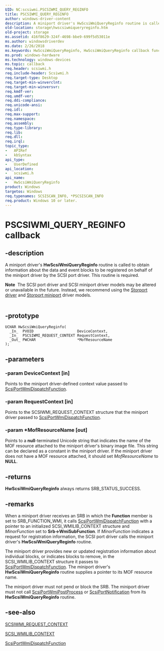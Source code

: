 ```yaml
---
UID: NC:scsiwmi.PSCSIWMI_QUERY_REGINFO
title: PSCSIWMI_QUERY_REGINFO
author: windows-driver-content
description: A miniport driver's HwScsiWmiQueryReginfo routine is called to obtain information about the data and event blocks to be registered on behalf of the miniport driver by the SCSI port driver.
old-location: storage\hwscsiwmiqueryreginfo.htm
old-project: storage
ms.assetid: 416f8629-324f-4698-bbe9-699f5d53011e
ms.author: windowsdriverdev
ms.date: 2/26/2018
ms.keywords: HwScsiWmiQueryReginfo, HwScsiWmiQueryReginfo callback function [Storage Devices], PSCSIWMI_QUERY_REGINFO, Scsimini_16dc5cef-69cd-488a-b941-9819951a3652.xml, scsiwmi/HwScsiWmiQueryReginfo, storage.hwscsiwmiqueryreginfo
ms.prod: windows-hardware
ms.technology: windows-devices
ms.topic: callback
req.header: scsiwmi.h
req.include-header: Scsiwmi.h
req.target-type: Desktop
req.target-min-winverclnt: 
req.target-min-winversvr: 
req.kmdf-ver: 
req.umdf-ver: 
req.ddi-compliance: 
req.unicode-ansi: 
req.idl: 
req.max-support: 
req.namespace: 
req.assembly: 
req.type-library: 
req.lib: 
req.dll: 
req.irql: 
topic_type:
-	APIRef
-	kbSyntax
api_type:
-	UserDefined
api_location:
-	scsiwmi.h
api_name:
-	HwScsiWmiQueryReginfo
product: Windows
targetos: Windows
req.typenames: SCSISCAN_INFO, *PSCSISCAN_INFO
req.product: Windows 10 or later.
---
```


# PSCSIWMI_QUERY_REGINFO callback


## -description


A miniport driver's <b>HwScsiWmiQueryReginfo</b> routine is called to obtain information about the data and event blocks to be registered on behalf of the miniport driver by the SCSI port driver. This routine is required.
<div class="alert"><b>Note</b>  The SCSI port driver and SCSI miniport driver models may be altered or unavailable in the future. Instead, we recommend using the <a href="https://msdn.microsoft.com/en-us/windows/hardware/drivers/storage/storport-driver">Storport driver</a> and <a href="https://msdn.microsoft.com/en-us/windows/hardware/drivers/storage/storport-miniport-drivers">Storport miniport</a> driver models.</div><div> </div>

## -prototype


````
UCHAR HwScsiWmiQueryReginfo(
  _In_  PVOID                    DeviceContext,
  _In_  PSCSIWMI_REQUEST_CONTEXT RequestContext,
  _Out_ PWCHAR                   *MofResourceName
);
````


## -parameters




### -param DeviceContext [in]

Points to the miniport driver-defined context value passed to <a href="..\scsiwmi\nf-scsiwmi-scsiportwmidispatchfunction.md">ScsiPortWmiDispatchFunction</a>. 


### -param RequestContext [in]

Points to the SCSIWMI_REQUEST_CONTEXT structure that the miniport driver passed to <a href="..\scsiwmi\nf-scsiwmi-scsiportwmidispatchfunction.md">ScsiPortWmiDispatchFunction</a>. 


### -param *MofResourceName [out]

Points to a <b>null</b>-terminated Unicode string that indicates the name of the MOF resource attached to the miniport driver's binary image file. This string can be declared as a constant in the miniport driver. If the miniport driver does not have a MOF resource attached, it should set <i>MofResourceName</i> to <b>NULL</b>. 


## -returns



<b>HwScsiWmiQueryReginfo</b> always returns SRB_STATUS_SUCCESS.




## -remarks



When a miniport driver receives an SRB in which the <b>Function</b> member is set to SRB_FUNCTION_WMI, it calls <a href="..\scsiwmi\nf-scsiwmi-scsiportwmidispatchfunction.md">ScsiPortWmiDispatchFunction</a> with a pointer to an initialized SCSI_WMILIB_CONTEXT structure and <i>MinorFunction</i> set to <b>Srb-&gt;WmiSubFunction</b>. If <i>MinorFunction</i> indicates a request for registration information, the SCSI port driver calls the miniport driver's <b>HwScsiWmiQueryReginfo</b> routine.

The miniport driver provides new or updated registration information about individual blocks, or indicates blocks to remove, in the SCSI_WMILIB_CONTEXT structure it passes to <a href="..\scsiwmi\nf-scsiwmi-scsiportwmidispatchfunction.md">ScsiPortWmiDispatchFunction</a>. The miniport driver's <b>HwScsiWmiQueryReginfo</b> routine supplies a pointer to its MOF resource name.

The miniport driver must not pend or block the SRB. The miniport driver must not call <a href="..\scsiwmi\nf-scsiwmi-scsiportwmipostprocess.md">ScsiPortWmiPostProcess</a> or <a href="..\srb\nf-srb-scsiportnotification.md">ScsiPortNotification</a> from its <b>HwScsiWmiQueryReginfo</b> routine.




## -see-also

<a href="..\scsiwmi\ns-scsiwmi-scsiwmi_request_context.md">SCSIWMI_REQUEST_CONTEXT</a>



<a href="..\scsiwmi\ns-scsiwmi-_scsiwmilib_context.md">SCSI_WMILIB_CONTEXT</a>



<a href="..\scsiwmi\nf-scsiwmi-scsiportwmidispatchfunction.md">ScsiPortWmiDispatchFunction</a>



 

 


